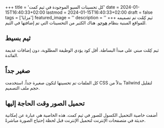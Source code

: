+++
title = 'كل تحسينات السيو الموجودة في ثيم كمت'
date = 2024-01-15T16:40:33+02:00
lastmod = 2024-01-15T16:40:33+02:00
draft = false
tags = ['مزايا']
featured_image = ''
description = ''
+++
ثيم كِمْت تم تصميمه للمواقع المبنية بنظام [هوجو](https://gohugo.io/). هناك الكثير من التحسينات التي تم إضافتها في الثيم.

## ثيم بسيط

ثيم كِمْت مبني على مبدأ البساطة. أقل كود يؤدي الوظيفة المطلوبة، دون إضافات عديمة الفائدة.

## صغير جداً

كل الملفات تم تحسينها لتكون صغيرة جداً. استخدمت CSS بدلاً من Tailwind لتقليل حجم ملف التصميم.

## تحميل الصور وقت الحاجة إليها

أضفت خاصية التحميل الكسول للصور في ثيم كمت. هذه الخاصية هي عبارة عن إمكانية حديثة في متصفحات الإنترنت لتحميل الإنترنت قبل لحظة إحتياج الصورة مباشرةً.
